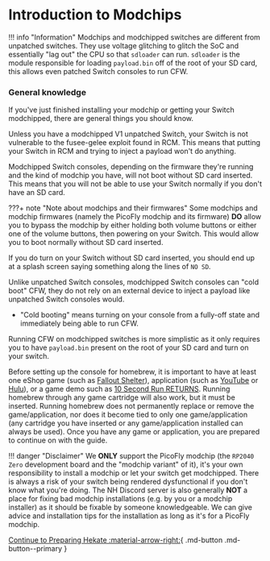 # Introduction to Modchips

!!! info "Information" 
    Modchips and modchipped switches are different from unpatched switches. They use voltage glitching to glitch the SoC and essentially "lag out" the CPU so that `sdloader` can run. 
    `sdloader` is the module responsible for loading `payload.bin` off of the root of your SD card, this allows even patched Switch consoles to run CFW.

### **General knowledge**

If you've just finished installing your modchip or getting your Switch modchipped, there are general things you should know.

Unless you have a modchipped V1 unpatched Switch, your Switch is not vulnerable to the fusee-gelee exploit found in RCM. 
This means that putting your Switch in RCM and trying to inject a payload won't do anything.

Modchipped Switch consoles, depending on the firmware they're running and the kind of modchip you have, will not boot without SD card inserted.
This means that you will not be able to use your Switch normally if you don't have an SD card. 

???+ note "Note about modchips and their firmwares"
    Some modchips and modchip firmwares (namely the PicoFly modchip and its firmware) **DO** allow you to bypass the modchip by either holding both volume buttons or either one of the volume buttons, then powering on your Switch. This would allow you to boot normally without SD card     inserted.

If you do turn on your Switch without SD card inserted, you should end up at a splash screen saying something along the lines of `NO SD`.

Unlike unpatched Switch consoles, modchipped Switch consoles can "cold boot" CFW, they do not rely on an external device to inject a payload like unpatched Switch consoles would. 

- "Cold booting" means turning on your console from a fully-off state and immediately being able to run CFW.

Running CFW on modchipped switches is more simplistic as it only requires you to have `payload.bin` present on the root of your SD card and turn on your switch. 

Before setting up the console for homebrew, it is important to have at least one eShop game (such as [Fallout Shelter](https://www.nintendo.com/games/detail/fallout-shelter-switch/)), application (such as [YouTube](https://www.nintendo.com/games/detail/youtube-switch/) or [Hulu](https://www.nintendo.com/games/detail/hulu-switch/)), or a game demo such as [10 Second Run RETURNS](https://www.nintendo.com/games/detail/10-second-run-returns-switch). Running homebrew through any game cartridge will also work, but it must be inserted. Running homebrew does not permanently replace or remove the game/application, nor does it become tied to only one game/application (any cartridge you have inserted or any game/application installed can always be used). Once you have any game or application, you are prepared to continue on with the guide.


!!! danger "Disclaimer" 
    We **ONLY** support the PicoFly modchip (the `RP2040 Zero` development board and the "modchip variant" of it), it's your own responsibility to install a modchip or let your switch get modchipped.
    There is always a risk of your switch being rendered dysfunctional if you don't know what you're doing.
    The NH Discord server is also generally **NOT** a place for fixing bad modchip installations (e.g. by you or a modchip installer) as it should be fixable by someone knowledgeable. 
    We can give advice and installation tips for the installation as long as it's for a PicoFly modchip.

[Continue to Preparing Hekate :material-arrow-right:](preparing_hekate.md){ .md-button .md-button--primary }

